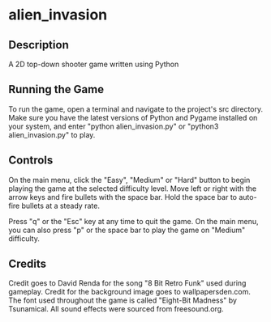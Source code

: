 # alien_invasion
  
## Description
A 2D top-down shooter game written using Python  
  
## Running the Game
To run the game, open a terminal and navigate to the project's src directory. Make sure you have the latest versions of Python and Pygame installed on your system, and enter "python alien_invasion.py" or "python3 alien_invasion.py" to play.  
  
## Controls
On the main menu, click the "Easy", "Medium" or "Hard" button to begin playing the game at the selected difficulty level. Move left or right with the arrow keys and fire bullets with the space bar. Hold the space bar to auto-fire bullets at a steady rate.  
  
Press "q" or the "Esc" key at any time to quit the game. On the main menu, you can also press "p" or the space bar to play the game on "Medium" difficulty.  
  
## Credits
Credit goes to David Renda for the song "8 Bit Retro Funk" used during gameplay. Credit for the background image goes to wallpapersden.com. The font used throughout the game is called "Eight-Bit Madness" by Tsunamical. All sound effects were sourced from freesound.org.